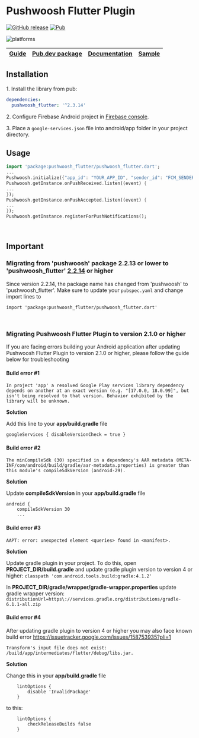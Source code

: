 Pushwoosh Flutter Plugin
===================================================

[![GitHub release](https://img.shields.io/github/release/Pushwoosh/pushwoosh-flutter.svg)](https://github.com/Pushwoosh/pushwoosh-flutter/releases)
[![Pub](https://img.shields.io/pub/v/pushwoosh_flutter.svg)](https://pub.dartlang.org/packages/pushwoosh_flutter)

![platforms](https://img.shields.io/badge/platforms-Android%20%7C%20iOS-yellowgreen.svg)

| [Guide](https://docs.pushwoosh.com/platform-docs/pushwoosh-sdk/cross-platform-frameworks/flutter) | [Pub.dev package](https://pub.dev/packages/pushwoosh_flutter) | [Documentation](docs/README.md) | [Sample](https://github.com/Pushwoosh/pushwoosh-flutter-sample) |
| --- | --- | --- | --- |

## Installation

1\. Install the library from pub:

```yaml
dependencies:
  pushwoosh_flutter: '^2.3.14'
```

2\. Configure Firebase Android project in [Firebase console](https://console.firebase.google.com).

3\. Place a `google-services.json` file into android/app folder in your project directory.

## Usage

```dart
import 'package:pushwoosh_flutter/pushwoosh_flutter.dart';
...
Pushwoosh.initialize({"app_id": "YOUR_APP_ID", "sender_id": "FCM_SENDER_ID"});
Pushwoosh.getInstance.onPushReceived.listen((event) {
...
});
Pushwoosh.getInstance.onPushAccepted.listen((event) {
...
});
Pushwoosh.getInstance.registerForPushNotifications();
```

&nbsp;

## Important

### Migrating from 'pushwoosh' package 2.2.13 or lower to 'pushwoosh_flutter' [2.2.14](https://github.com/Pushwoosh/pushwoosh-flutter/releases/tag/2.2.14) or higher

Since version 2.2.14, the package name has changed from 'pushwoosh' to 'pushwoosh_flutter'. Make sure to update your `pubspec.yaml` and change import lines to

`import 'package:pushwoosh_flutter/pushwoosh_flutter.dart'`

&nbsp;

### Migrating Pushwoosh Flutter Plugin to version 2.1.0 or higher

If you are facing errors building your Android application after updating  Pushwoosh Flutter Plugin to version 2.1.0 or higher, please follow the guide below for troubleshooting

#### Build error #1

```
In project 'app' a resolved Google Play services library dependency depends on another at an exact version (e.g. "[17.0.0, 18.0.99]", but isn't being resolved to that version. Behavior exhibited by the library will be unknown.
```

**Solution**

Add this line to your **app/build.gradle** file

```
googleServices { disableVersionCheck = true }
```

#### Build error #2

```
The minCompileSdk (30) specified in a dependency's AAR metadata (META-INF/com/android/build/gradle/aar-metadata.properties) is greater than this module's compileSdkVersion (android-29).
```

**Solution**

Update **compileSdkVersion** in your **app/build.gradle** file

```
android {
    compileSdkVersion 30
    ...
```

#### Build error #3

```
AAPT: error: unexpected element <queries> found in <manifest>.
```

**Solution**

Update gradle plugin in your project. To do this, open **PROJECT_DIR/build.gradle** and update gradle plugin version to version 4 or higher: `classpath 'com.android.tools.build:gradle:4.1.2'`

In **PROJECT_DIR/gradle/wrapper/gradle-wrapper.properties** update gradle wrapper version: `distributionUrl=https\://services.gradle.org/distributions/gradle-6.1.1-all.zip`

#### Build error #4 #

After updating gradle plugin to version 4 or higher you may also face known build error https://issuetracker.google.com/issues/158753935?pli=1

```
Transform's input file does not exist: /build/app/intermediates/flutter/debug/libs.jar.
```

**Solution**

Change this in your **app/build.gradle** file

```
    lintOptions {
        disable 'InvalidPackage'
    }
```

to this:

```
    lintOptions {
        checkReleaseBuilds false
    }
```
